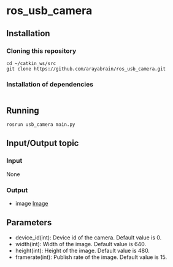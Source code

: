 # ros_usb_camera

## Installation
### Cloning this repository
```
cd ~/catkin_ws/src
git clone https://github.com/arayabrain/ros_usb_camera.git
```
### Installation of dependencies
```
```

## Running
```
rosrun usb_camera main.py
```

## Input/Output topic
### Input

None

### Output
- image [Image](http://docs.ros.org/en/noetic/api/sensor_msgs/html/msg/Image.html)


## Parameters
- device_id(int): Device id of the camera. Default value is 0.
- width(int): Width of the image. Default value is 640.
- height(int): Height of the image. Default value is 480.
- framerate(int): Publish rate of the image. Default value is 15.

